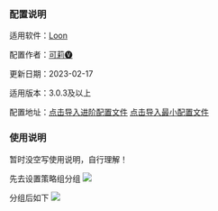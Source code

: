 ### 配置说明

适用软件：[Loon](https://apps.apple.com/app/loon/id1373567447)

配置作者：[可莉🅥](https://t.me/iKeLee)

更新日期：2023-02-17

适用版本：3.0.3及以上

配置地址：[点击导入进阶配置文件](https://api.boxjs.app/loon/import?sub=https://gitlab.com/lodepuly/vpn_tool/-/raw/main/Tool/Loon/Config/Loon_Sample_Configuration_By_iKeLee.conf) [点击导入最小配置文件](https://api.boxjs.app/loon/import?sub=https://gitlab.com/lodepuly/vpn_tool/-/raw/main/Tool/Loon/Config/Loon_Simple_Sample_Configuration_By_iKeLee.conf)


### 使用说明

暂时没空写使用说明，自行理解！

先去设置策略组分组
![](https://gitlab.com/lodepuly/vpn_tool/-/raw/main/Tool/Loon/Config/Resource/001.png)

分组后如下
![](https://gitlab.com/lodepuly/vpn_tool/-/raw/main/Tool/Loon/Config/Resource/002.png)